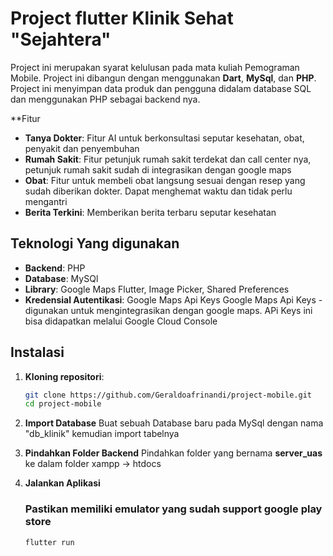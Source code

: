 # Project flutter Klinik Sehat "Sejahtera"

Project ini merupakan syarat kelulusan pada mata kuliah Pemograman Mobile. Project ini dibangun dengan menggunakan **Dart**, **MySql**, dan **PHP**. Project ini menyimpan data produk dan pengguna didalam database SQL dan menggunakan PHP sebagai backend nya.

**Fitur
- **Tanya Dokter**: Fitur AI untuk berkonsultasi seputar kesehatan, obat, penyakit dan penyembuhan
- **Rumah Sakit**: Fitur petunjuk rumah sakit terdekat dan call center nya, petunjuk rumah sakit sudah di integrasikan dengan google maps
-  **Obat**: Fitur untuk membeli obat langsung sesuai dengan resep yang sudah diberikan dokter. Dapat menghemat waktu dan tidak perlu mengantri
-  **Berita Terkini**: Memberikan berita terbaru seputar kesehatan

## Teknologi Yang digunakan
- **Backend**: PHP
- **Database**: MySQl
- **Library**: Google Maps Flutter, Image Picker, Shared Preferences
- **Kredensial Autentikasi**: Google Maps Api Keys  Google Maps Api Keys - digunakan untuk mengintegrasikan dengan google maps. APi Keys ini bisa didapatkan melalui Google Cloud Console

## Instalasi
1. **Kloning repositori**:
     ```bash
     git clone https://github.com/Geraldoafrinandi/project-mobile.git
     cd project-mobile
     ```
2. **Import Database**
     Buat sebuah Database baru pada MySql dengan nama "db_klinik" kemudian import tabelnya
     
3. **Pindahkan Folder Backend**
     Pindahkan folder yang bernama **server_uas** ke dalam folder xampp -> htdocs

4. **Jalankan Aplikasi**
     ### Pastikan memiliki emulator yang sudah support google play store
     ```bash
     flutter run
     ```
